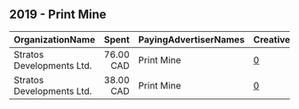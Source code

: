 ## 2019 - Print Mine 
|OrganizationName|Spent|PayingAdvertiserNames|CreativeUrls|Impressions|Genders|AgeBrackets|CountryCodes|BillingAddresses|CandidateBallotInformation|
|:---|---:|:---|:---|---:|:---|:---|:---|:---|:---|
|Stratos Developments Ltd.|76.00 CAD|Print Mine|[0](https://www.snap.com/political-ads/asset/cc066fdfa240785968c30b6adf5ad77179e9af368d935c953a9f6d7ccde31e31?mediaType=mp4)|9,788|FEMALE|30+|united states|CA||
|Stratos Developments Ltd.|38.00 CAD|Print Mine|[0](https://www.snap.com/political-ads/asset/e24475cacc5f6ff2bc4305b061ab78529923742aa6234937477d1423922a7e41?mediaType=mp4)|4,923||35++|united states|CA||

